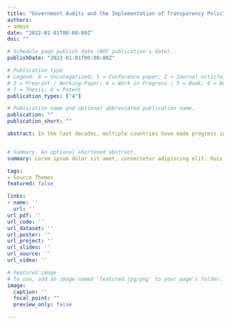 ```yaml
---
title: "Government Audits and the Implementation of Transparency Policies"
authors:
- admin
date: "2022-01-01T00:00:00Z"
doi: ""

# Schedule page publish date (NOT publication's date).
publishDate: "2022-01-01T00:00:00Z"

# Publication type.
# Legend: 0 = Uncategorized; 1 = Conference paper; 2 = Journal article;
# 3 = Preprint / Working Paper; 4 = Work in Progress ; 5 = Book; 6 = Book section;
# 7 = Thesis; 8 = Patent
publication_types: ["4"]

# Publication name and optional abbreviated publication name.
publication: ""
publication_short: ""

abstract: In the last decades, multiple countries have made progress in enacting reforms that make governments more open to the citizens and the private sector. However, many developing countries still struggle to implement these reforms. Could the implementation of these reforms be promoted more effectively? Audits to local governments have been shown to affect several dimensions of government and politicians' activities. This research explores whether audits foster the commitment to higher levels of transparency. To do that, I exploit the random auditing of an anti-corruption program to municipalities and an extensive evaluation program regarding transparency efforts in Brazil. The research finds that municipalities that the Federal Government audited were better at implementing some provisions of the Access to Information Law. However, these differences did not persist over time. The provisions where differences exist are those where the costs are presumably lower.


# Summary. An optional shortened abstract.
summary: Lorem ipsum dolor sit amet, consectetur adipiscing elit. Duis posuere tellus ac convallis placerat. Proin tincidunt magna sed ex sollicitudin condimentum.

tags:
- Source Themes
featured: false

links:
- name: ''
  url: ''
url_pdf: ''
url_code: ''
url_dataset: ''
url_poster: ''
url_project: ''
url_slides: ''
url_source: ''
url_video: ''

# Featured image
# To use, add an image named `featured.jpg/png` to your page's folder. 
image:
  caption: ''
  focal_point: ""
  preview_only: false

---
```

